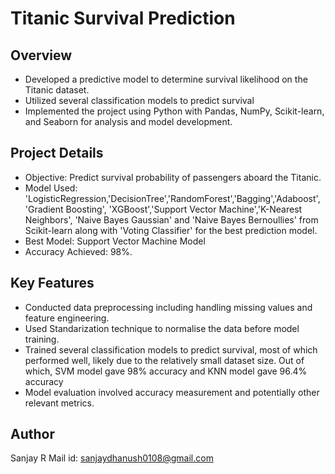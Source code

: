 # Titanic Survival Prediction

## Overview
- Developed a predictive model to determine survival likelihood on the Titanic dataset.
- Utilized several classification models to predict survival
- Implemented the project using Python with Pandas, NumPy, Scikit-learn, and Seaborn for analysis and model development.

## Project Details
- Objective: Predict survival probability of passengers aboard the Titanic.
- Model Used: 'LogisticRegression,'DecisionTree','RandomForest','Bagging','Adaboost', 'Gradient Boosting', 'XGBoost','Support Vector Machine','K-Nearest Neighbors',  'Naive Bayes Gaussian' and 'Naive Bayes Bernoullies' from Scikit-learn along with 'Voting Classifier' for the best prediction model.
- Best Model: Support Vector Machine Model
- Accuracy Achieved: 98%.

## Key Features
- Conducted data preprocessing including handling missing values and feature engineering.
- Used Standarization technique to normalise the data before model training.
- Trained several classification models to predict survival, most of which performed well, likely due to the relatively small dataset size. Out of which, SVM model gave 98% accuracy and KNN model gave 96.4% accuracy
- Model evaluation involved accuracy measurement and potentially other relevant metrics.

## Author

Sanjay R
Mail id: sanjaydhanush0108@gmail.com